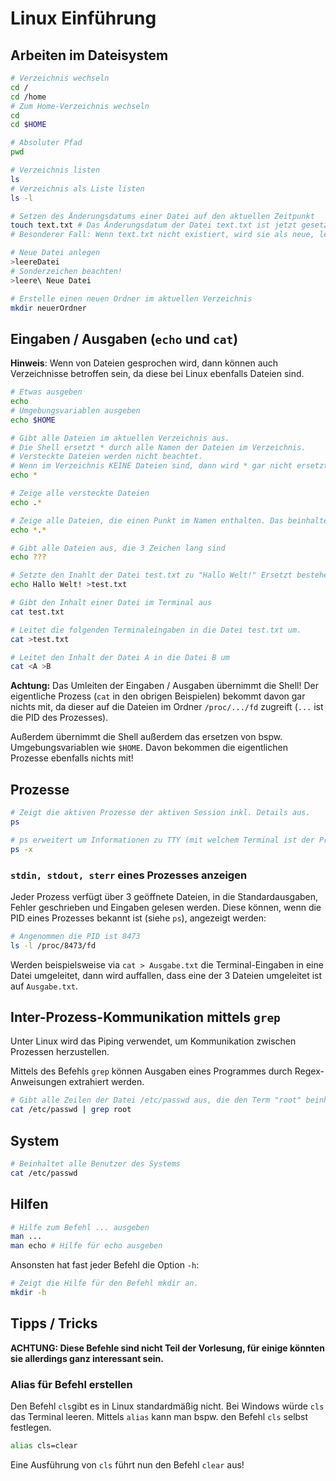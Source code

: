 # Linux Einführung

## Arbeiten im Dateisystem

```sh
# Verzeichnis wechseln
cd /
cd /home
# Zum Home-Verzeichnis wechseln
cd
cd $HOME

# Absoluter Pfad
pwd

# Verzeichnis listen
ls
# Verzeichnis als Liste listen
ls -l

# Setzen des Änderungsdatums einer Datei auf den aktuellen Zeitpunkt
touch text.txt # Das Änderungsdatum der Datei text.txt ist jetzt gesetzt
# Besonderer Fall: Wenn text.txt nicht existiert, wird sie als neue, leere Datei angelegt!

# Neue Datei anlegen
>leereDatei
# Sonderzeichen beachten!
>leere\ Neue Datei

# Erstelle einen neuen Ordner im aktuellen Verzeichnis
mkdir neuerOrdner
```

## Eingaben / Ausgaben (```echo``` und ```cat```)

**Hinweis**: Wenn von Dateien gesprochen wird, dann können auch Verzeichnisse betroffen sein, da diese bei Linux ebenfalls Dateien sind.

```sh
# Etwas ausgeben
echo
# Umgebungsvariablen ausgeben
echo $HOME

# Gibt alle Dateien im aktuellen Verzeichnis aus.
# Die Shell ersetzt * durch alle Namen der Dateien im Verzeichnis.
# Versteckte Dateien werden nicht beachtet.
# Wenn im Verzeichnis KEINE Dateien sind, dann wird * gar nicht ersetzt.
echo *

# Zeige alle versteckte Dateien
echo .*

# Zeige alle Dateien, die einen Punkt im Namen enthalten. Das beinhaltet NICHT versteckte Dateien
echo *.*

# Gibt alle Dateien aus, die 3 Zeichen lang sind
echo ???

# Setzte den Inahlt der Datei test.txt zu "Hallo Welt!" Ersetzt bestehenden Inahlt!
echo Hallo Welt! >test.txt

# Gibt den Inhalt einer Datei im Terminal aus
cat test.txt 

# Leitet die folgenden Terminaleingaben in die Datei test.txt um.
cat >test.txt

# Leitet den Inhalt der Datei A in die Datei B um
cat <A >B
```

**Achtung:** Das Umleiten der Eingaben / Ausgaben übernimmt die Shell! Der eigentliche Prozess (```cat``` in den obrigen Beispielen) bekommt davon gar nichts mit, da dieser auf die Dateien im Ordner ```/proc/.../fd``` zugreift (```...``` ist die PID des Prozesses).

Außerdem übernimmt die Shell außerdem das ersetzen von bspw. Umgebungsvariablen wie ```$HOME```. Davon bekommen die eigentlichen Prozesse ebenfalls nichts mit!

## Prozesse
```sh
# Zeigt die aktiven Prozesse der aktiven Session inkl. Details aus.
ps

# ps erweitert um Informationen zu TTY (mit welchem Terminal ist der Prozess verbunden) und STAT (Status des Prozesses)
ps -x
```

### ```stdin, stdout, sterr``` eines Prozesses anzeigen

Jeder Prozess verfügt über 3 geöffnete Dateien, in die Standardausgaben, Fehler geschrieben und Eingaben gelesen werden. Diese können, wenn die PID eines Prozesses bekannt ist (siehe ```ps```), angezeigt werden:

```sh
# Angenommen die PID ist 8473
ls -l /proc/8473/fd
```

Werden beispielsweise via ```cat > Ausgabe.txt``` die Terminal-Eingaben in eine Datei umgeleitet, dann wird auffallen, dass eine der 3 Dateien umgeleitet ist auf ```Ausgabe.txt```.

## Inter-Prozess-Kommunikation mittels `grep`

Unter Linux wird das Piping verwendet, um Kommunikation zwischen Prozessen herzustellen.

Mittels des Befehls `grep` können Ausgaben eines Programmes durch Regex-Anweisungen extrahiert werden.

```sh
# Gibt alle Zeilen der Datei /etc/passwd aus, die den Term "root" beinhalten.
cat /etc/passwd | grep root
```

## System

```sh
# Beinhaltet alle Benutzer des Systems
cat /etc/passwd
```

## Hilfen
```sh
# Hilfe zum Befehl ... ausgeben
man ...
man echo # Hilfe für echo ausgeben
```

Ansonsten hat fast jeder Befehl die Option ```-h```:

```sh
# Zeigt die Hilfe für den Befehl mkdir an.
mkdir -h
```

## Tipps / Tricks

**ACHTUNG: Diese Befehle sind nicht Teil der Vorlesung, für einige könnten sie allerdings ganz interessant sein.**

### Alias für Befehl erstellen

Den Befehl ```cls```gibt es in Linux standardmäßig nicht. Bei Windows würde ```cls``` das Terminal leeren. Mittels ```alias``` kann man bspw. den Befehl ```cls``` selbst festlegen.

```sh
alias cls=clear
```

Eine Ausführung von ```cls``` führt nun den Befehl ```clear``` aus!
